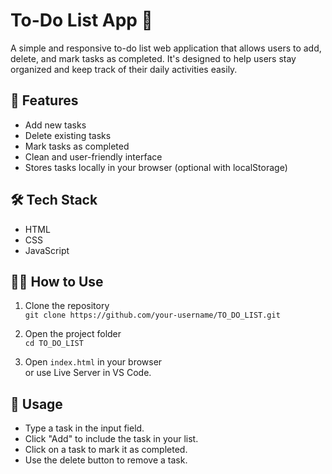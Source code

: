 # To-Do List App 📝

A simple and responsive to-do list web application that allows users to add, delete, and mark tasks as completed. It's designed to help users stay organized and keep track of their daily activities easily.

## 🚀 Features

- Add new tasks
- Delete existing tasks
- Mark tasks as completed
- Clean and user-friendly interface
- Stores tasks locally in your browser (optional with localStorage)

## 🛠️ Tech Stack

- HTML
- CSS
- JavaScript


## 🧑‍💻 How to Use

1. Clone the repository  
   `git clone https://github.com/your-username/TO_DO_LIST.git`

2. Open the project folder  
   `cd TO_DO_LIST`

3. Open `index.html` in your browser  
   or use Live Server in VS Code.

## 📌 Usage

- Type a task in the input field.
- Click "Add" to include the task in your list.
- Click on a task to mark it as completed.
- Use the delete button to remove a task.


